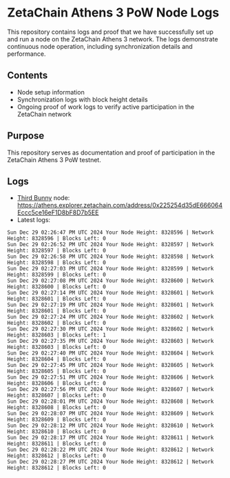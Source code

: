 # ZetaChain Athens 3 PoW Node Logs
This repository contains logs and proof that we have successfully set up and run a node on the ZetaChain Athens 3 network. The logs demonstrate continuous node operation, including synchronization details and performance.

## Contents
- Node setup information
- Synchronization logs with block height details
- Ongoing proof of work logs to verify active participation in the ZetaChain network

## Purpose
This repository serves as documentation and proof of participation in the ZetaChain Athens 3 PoW testnet.

## Logs

- [Third Bunny](https://thirdbunny.xyz/) node: https://athens.explorer.zetachain.com/address/0x225254d35dE666064Eccc5ce16eF1D8bF8D7b5EE
- Latest logs:
```
Sun Dec 29 02:26:47 PM UTC 2024 Your Node Height: 8328596 | Network Height: 8328596 | Blocks Left: 0
Sun Dec 29 02:26:52 PM UTC 2024 Your Node Height: 8328597 | Network Height: 8328597 | Blocks Left: 0
Sun Dec 29 02:26:58 PM UTC 2024 Your Node Height: 8328598 | Network Height: 8328598 | Blocks Left: 0
Sun Dec 29 02:27:03 PM UTC 2024 Your Node Height: 8328599 | Network Height: 8328599 | Blocks Left: 0
Sun Dec 29 02:27:08 PM UTC 2024 Your Node Height: 8328600 | Network Height: 8328600 | Blocks Left: 0
Sun Dec 29 02:27:14 PM UTC 2024 Your Node Height: 8328601 | Network Height: 8328601 | Blocks Left: 0
Sun Dec 29 02:27:19 PM UTC 2024 Your Node Height: 8328601 | Network Height: 8328601 | Blocks Left: 0
Sun Dec 29 02:27:24 PM UTC 2024 Your Node Height: 8328602 | Network Height: 8328602 | Blocks Left: 0
Sun Dec 29 02:27:30 PM UTC 2024 Your Node Height: 8328602 | Network Height: 8328603 | Blocks Left: 1
Sun Dec 29 02:27:35 PM UTC 2024 Your Node Height: 8328603 | Network Height: 8328603 | Blocks Left: 0
Sun Dec 29 02:27:40 PM UTC 2024 Your Node Height: 8328604 | Network Height: 8328604 | Blocks Left: 0
Sun Dec 29 02:27:45 PM UTC 2024 Your Node Height: 8328605 | Network Height: 8328605 | Blocks Left: 0
Sun Dec 29 02:27:51 PM UTC 2024 Your Node Height: 8328606 | Network Height: 8328606 | Blocks Left: 0
Sun Dec 29 02:27:56 PM UTC 2024 Your Node Height: 8328607 | Network Height: 8328607 | Blocks Left: 0
Sun Dec 29 02:28:01 PM UTC 2024 Your Node Height: 8328608 | Network Height: 8328608 | Blocks Left: 0
Sun Dec 29 02:28:07 PM UTC 2024 Your Node Height: 8328609 | Network Height: 8328609 | Blocks Left: 0
Sun Dec 29 02:28:12 PM UTC 2024 Your Node Height: 8328610 | Network Height: 8328610 | Blocks Left: 0
Sun Dec 29 02:28:17 PM UTC 2024 Your Node Height: 8328611 | Network Height: 8328611 | Blocks Left: 0
Sun Dec 29 02:28:22 PM UTC 2024 Your Node Height: 8328612 | Network Height: 8328612 | Blocks Left: 0
Sun Dec 29 02:28:27 PM UTC 2024 Your Node Height: 8328612 | Network Height: 8328612 | Blocks Left: 0
```
